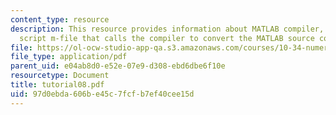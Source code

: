 ```yaml
---
content_type: resource
description: This resource provides information about MATLAB compiler, and a MATLAB
  script m-file that calls the compiler to convert the MATLAB source code files.
file: https://ol-ocw-studio-app-qa.s3.amazonaws.com/courses/10-34-numerical-methods-applied-to-chemical-engineering-fall-2005/97d0ebda606be45c7fcfb7ef40cee15d_tutorial08.pdf
file_type: application/pdf
parent_uid: e04ab8d0-e52e-07e9-d308-ebd6dbe6f10e
resourcetype: Document
title: tutorial08.pdf
uid: 97d0ebda-606b-e45c-7fcf-b7ef40cee15d
---
```

